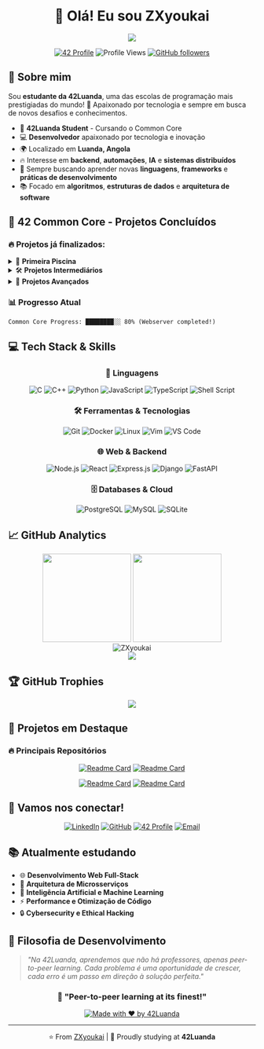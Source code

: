 <div align="center">

# 👋 Olá! Eu sou ZXyoukai

<img src="https://readme-typing-svg.herokuapp.com/?font=Righteous&size=35&center=true&vCenter=true&width=500&height=70&duration=4000&lines=Estudante+da+42Luanda;Software+Developer;Always+Learning!&color=00D9FF" />

[![42 Profile](https://img.shields.io/badge/42_Luanda-000000?style=for-the-badge&logo=42&logoColor=white)](https://profile.intra.42.fr/users/yourusername)
![Profile Views](https://komarev.com/ghpvc/?username=ZXyoukai&color=0e75b6&style=flat)
[![GitHub followers](https://img.shields.io/github/followers/ZXyoukai?label=Follow&style=social)](https://github.com/ZXyoukai)

</div>

## 🎯 Sobre mim

Sou **estudante da 42Luanda**, uma das escolas de programação mais prestigiadas do mundo! 🚀 Apaixonado por tecnologia e sempre em busca de novos desafios e conhecimentos.

- 🏫 **42Luanda Student** - Cursando o Common Core
- 💻 **Desenvolvedor** apaixonado por tecnologia e inovação  
- 🌍 Localizado em **Luanda, Angola**
- 🔥 Interesse em **backend**, **automações**, **IA** e **sistemas distribuídos**
- 🎯 Sempre buscando aprender novas **linguagens**, **frameworks** e **práticas de desenvolvimento**
- 📚 Focado em **algoritmos**, **estruturas de dados** e **arquitetura de software**

## 🚀 42 Common Core - Projetos Concluídos

### 🔥 **Projetos já finalizados:**

<details>
<summary>📘 <strong>Primeira Piscina</strong></summary>

- **Libft** - Minha primeira biblioteca pessoal em C
- **ft_printf** - Recriação da função printf
- **get_next_line** - Função para ler linha por linha de um arquivo
- **Born2beroot** - Administração de sistema e virtualização

</details>

<details>
<summary>🛠️ <strong>Projetos Intermediários</strong></summary>

- **push_swap** - Algoritmo de ordenação com pilhas
- **minitalk** - Comunicação entre processos usando sinais UNIX
- **so_long** - Jogo 2D simples usando MiniLibX
- **pipex** - Simulação do pipe do shell
- **philosophers** - Problema clássico dos filósofos (threading)

</details>

<details>
<summary>🔧 <strong>Projetos Avançados</strong></summary>

- **minishell** - Criação de um shell funcional (bash simplificado)
- **CPP Modules (00-04)** - Introdução ao C++ e programação orientada a objetos
- **cub3d** ou **miniRT** - Ray-casting/Ray-tracing engine
- **ft_containers** - Reimplementação dos containers da STL do C++
- **inception** - Infraestrutura completa com Docker
- **webserv** - Servidor HTTP completo em C++ (como nginx/apache)

</details>

### 📊 Progresso Atual
```
Common Core Progress: ████████░░ 80% (Webserver completed!)
```

## 💻 Tech Stack & Skills

<div align="center">

### 🌟 Linguagens
![C](https://img.shields.io/badge/C-00599C?style=for-the-badge&logo=c&logoColor=white)
![C++](https://img.shields.io/badge/C%2B%2B-00599C?style=for-the-badge&logo=c%2B%2B&logoColor=white)
![Python](https://img.shields.io/badge/Python-FFD43B?style=for-the-badge&logo=python&logoColor=blue)
![JavaScript](https://img.shields.io/badge/JavaScript-323330?style=for-the-badge&logo=javascript&logoColor=F7DF1E)
![TypeScript](https://img.shields.io/badge/TypeScript-007ACC?style=for-the-badge&logo=typescript&logoColor=white)
![Shell Script](https://img.shields.io/badge/Shell_Script-121011?style=for-the-badge&logo=gnu-bash&logoColor=white)

### 🛠️ Ferramentas & Tecnologias
![Git](https://img.shields.io/badge/Git-F05032?style=for-the-badge&logo=git&logoColor=white)
![Docker](https://img.shields.io/badge/Docker-2CA5E0?style=for-the-badge&logo=docker&logoColor=white)
![Linux](https://img.shields.io/badge/Linux-FCC624?style=for-the-badge&logo=linux&logoColor=black)
![Vim](https://img.shields.io/badge/VIM-%2311AB00.svg?&style=for-the-badge&logo=vim&logoColor=white)
![VS Code](https://img.shields.io/badge/VSCode-0078D4?style=for-the-badge&logo=visual%20studio%20code&logoColor=white)

### 🌐 Web & Backend
![Node.js](https://img.shields.io/badge/Node.js-339933?style=for-the-badge&logo=nodedotjs&logoColor=white)
![React](https://img.shields.io/badge/React-20232A?style=for-the-badge&logo=react&logoColor=61DAFB)
![Express.js](https://img.shields.io/badge/Express.js-000000?style=for-the-badge&logo=express&logoColor=white)
![Django](https://img.shields.io/badge/Django-092E20?style=for-the-badge&logo=django&logoColor=green)
![FastAPI](https://img.shields.io/badge/FastAPI-005571?style=for-the-badge&logo=fastapi)

### 🗄️ Databases & Cloud
![PostgreSQL](https://img.shields.io/badge/PostgreSQL-316192?style=for-the-badge&logo=postgresql&logoColor=white)
![MySQL](https://img.shields.io/badge/MySQL-005C84?style=for-the-badge&logo=mysql&logoColor=white)
![SQLite](https://img.shields.io/badge/SQLite-07405E?style=for-the-badge&logo=sqlite&logoColor=white)

</div>

## 📈 GitHub Analytics

<div align="center">
  <img height="180em" src="https://github-readme-stats-eight-theta.vercel.app/api?username=ZXyoukai&show_icons=true&theme=tokyonight&include_all_commits=true&count_private=true"/>
  <img height="180em" src="https://github-readme-stats-eight-theta.vercel.app/api/top-langs/?username=ZXyoukai&layout=compact&langs_count=8&theme=tokyonight"/>
</div>

<div align="center">
  <img src="https://github-readme-streak-stats.herokuapp.com/?user=ZXyoukai&theme=tokyonight" alt="ZXyoukai" />
</div>

<div align="center">
  <img src="https://github-readme-activity-graph.vercel.app/graph?username=ZXyoukai&bg_color=1a1b27&color=be90f2&line=638fda&point=35aea1&area=true&hide_border=true">
</div>

## 🏆 GitHub Trophies
<div align="center">
  <img src="https://github-profile-trophy.vercel.app/?username=ZXyoukai&theme=tokyonight&no-frame=true&no-bg=false&margin-w=4">
</div>

## 🎯 Projetos em Destaque

### 🔥 Principais Repositórios

<div align="center">

[![Readme Card](https://github-readme-stats.vercel.app/api/pin/?username=ZXyoukai&repo=webserv&theme=tokyonight)](https://github.com/ZXyoukai/webserv)
[![Readme Card](https://github-readme-stats.vercel.app/api/pin/?username=ZXyoukai&repo=minishell&theme=tokyonight)](https://github.com/ZXyoukai/minishell)

[![Readme Card](https://github-readme-stats.vercel.app/api/pin/?username=ZXyoukai&repo=inception&theme=tokyonight)](https://github.com/ZXyoukai/inception)
[![Readme Card](https://github-readme-stats.vercel.app/api/pin/?username=ZXyoukai&repo=ft_containers&theme=tokyonight)](https://github.com/ZXyoukai/ft_containers)

</div>

## 🤝 Vamos nos conectar!

<div align="center">

[![LinkedIn](https://img.shields.io/badge/LinkedIn-0077B5?style=for-the-badge&logo=linkedin&logoColor=white)](https://linkedin.com/in/seu-usuario)
[![GitHub](https://img.shields.io/badge/GitHub-100000?style=for-the-badge&logo=github&logoColor=white)](https://github.com/ZXyoukai)
[![42 Profile](https://img.shields.io/badge/42_Profile-000000?style=for-the-badge&logo=42&logoColor=white)](https://profile.intra.42.fr/users/yourusername)
[![Email](https://img.shields.io/badge/Email-D14836?style=for-the-badge&logo=gmail&logoColor=white)](mailto:seu-email@dominio.com)

</div>

## 📚 Atualmente estudando

- 🌐 **Desenvolvimento Web Full-Stack**
- 🔧 **Arquitetura de Microsserviços**
- 🤖 **Inteligência Artificial e Machine Learning**  
- ⚡ **Performance e Otimização de Código**
- 🔒 **Cybersecurity e Ethical Hacking**

## 💭 Filosofia de Desenvolvimento

> *"Na 42Luanda, aprendemos que não há professores, apenas peer-to-peer learning. Cada problema é uma oportunidade de crescer, cada erro é um passo em direção à solução perfeita."*

<div align="center">

### 🌟 "Peer-to-peer learning at its finest!" 

[![Made with ❤️ by 42Luanda](https://img.shields.io/badge/Made%20with%20❤️%20by-42Luanda-000000?style=for-the-badge&logo=42)](https://42luanda.com)

---

⭐️ From [ZXyoukai](https://github.com/ZXyoukai) | 🚀 Proudly studying at **42Luanda**

</div>